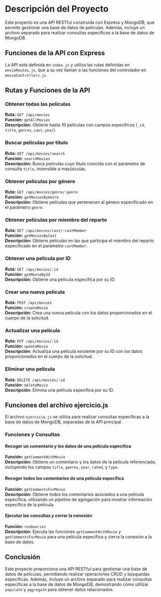 
# Descripción del Proyecto

Este proyecto es una API RESTful construida con Express y MongoDB, que permite gestionar una base de datos de películas. Además, incluye un archivo separado para realizar consultas específicas a la base de datos de MongoDB.

## Funciones de la API con Express

La API está definida en `index.js` y utiliza las rutas definidas en `movieRoutes.js`, que a su vez llaman a las funciones del controlador en `movieControllers.js`.

## Rutas y Funciones de la API

### Obtener todas las películas

**Ruta:** `GET /api/movies`  
**Función:** `getAllMovies`  
**Descripción:** Obtiene hasta 10 películas con campos específicos (`_id`, `title`, `genres`, `cast`, `year`).

### Buscar películas por título

**Ruta:** `GET /api/movies/search`  
**Función:** `searchMovies`  
**Descripción:** Busca películas cuyo título coincida con el parámetro de consulta `title`, insensible a mayúsculas.

### Obtener películas por género

**Ruta:** `GET /api/movies/genre/:genre`  
**Función:** `getMoviesByGenre`  
**Descripción:** Obtiene películas que pertenecen al género especificado en el parámetro `genre`.

### Obtener películas por miembro del reparto

**Ruta:** `GET /api/movies/cast/:castMember`  
**Función:** `getMoviesByCast`  
**Descripción:** Obtiene películas en las que participa el miembro del reparto especificado en el parámetro `castMember`.

### Obtener una película por ID

**Ruta:** `GET /api/movies/:id`  
**Función:** `getMovieById`  
**Descripción:** Obtiene una película específica por su ID.

### Crear una nueva película

**Ruta:** `POST /api/movies`  
**Función:** `createMovie`  
**Descripción:** Crea una nueva película con los datos proporcionados en el cuerpo de la solicitud.

### Actualizar una película

**Ruta:** `PUT /api/movies/:id`  
**Función:** `updateMovie`  
**Descripción:** Actualiza una película existente por su ID con los datos proporcionados en el cuerpo de la solicitud.

### Eliminar una película

**Ruta:** `DELETE /api/movies/:id`  
**Función:** `deleteMovie`  
**Descripción:** Elimina una película específica por su ID.

## Funciones del archivo ejercicio.js

El archivo `ejercicio.js` se utiliza para realizar consultas específicas a la base de datos de MongoDB, separadas de la API principal.

### Funciones y Consultas

#### Recoger un comentario y los datos de una película específica

**Función:** `getCommentWithMovie`  
**Descripción:** Obtiene un comentario y los datos de la película referenciada, incluyendo los campos `title`, `genres`, `year`, `rated`, y `type`.

#### Recoger todos los comentarios de una película específica

**Función:** `getCommentsForMovie`  
**Descripción:** Obtiene todos los comentarios asociados a una película específica, utilizando un pipeline de agregación para mostrar información específica de la película.

#### Ejecutar las consultas y cerrar la conexión

**Función:** `runQueries`  
**Descripción:** Ejecuta las funciones `getCommentWithMovie` y `getCommentsForMovie` para una película específica y cierra la conexión a la base de datos.

## Conclusión

Este proyecto proporciona una API RESTful para gestionar una base de datos de películas, permitiendo realizar operaciones CRUD y búsquedas específicas. Además, incluye un archivo separado para realizar consultas específicas a la base de datos de MongoDB, demostrando cómo utilizar `populate` y `aggregate` para obtener datos relacionados.
